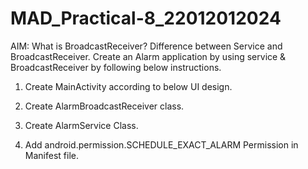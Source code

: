 # MAD_Practical-8_22012012024
AIM: What is BroadcastReceiver? Difference between Service and BroadcastReceiver. Create an Alarm application by using service & BroadcastReceiver by following below instructions.

1. Create MainActivity according to below UI design.

2. Create AlarmBroadcastReceiver class.

3. Create AlarmService Class.

4. Add android.permission.SCHEDULE_EXACT_ALARM Permission in Manifest file.
